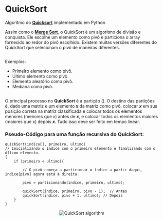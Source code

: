 # QuickSort
Algoritmo do **[Quicksort](https://pt.wikipedia.org/wiki/Quicksort)** implementado em Python. 

Assim como o **[Merge Sort](https://pt.wikipedia.org/wiki/Merge_sort)**, o QuickSort é um algoritmo de divisão e conquista. Ele escolhe um elemento como pivô e particiona o array fornecido ao redor do pivô escolhido. Existem muitas versões diferentes do QuickSort que selecionam o pivô de maneiras diferentes.  

##

Exemplos:
  - Primeiro elemento como pivô.
  - Último elemento como pivô.
  - Elemento aleatório como pivô.
  - Mediana como pivô. 

##

O principal processo no **QuickSort** é a partição (). O destino das partições é, dado uma matriz e um elemento ***x*** da matriz como pivô, 
colocar ***x*** em sua posição correta na matriz classificada e colocar todos os elementos menores (menores que x) antes de ***x***, 
e colocar todos os elementos maiores (maiores que x) depois ***x***. Tudo isso deve ser feito em tempo linear.

### Pseudo-Código para uma função recursiva do QuickSort:

```
quickSort(indice[], primeiro, ultimo) 
// Inicializando o índice com o primeiro elemento e finalizando com o último elemento.
{
    if (primeiro < ultimo){
        
        // O pivô começa a particionar o índice a partir daqui, indice[pivo] agora está à direita.
           
        pivo = particionando(indice, primeiro, ultimo);

        quickSort(indice, primeiro, pivo - 1);  // Antes
        quickSort(indice, pivo + 1, ultimo); // Depois
    }
}
```

<p align="center">
  <img src="https://user-images.githubusercontent.com/48485199/129904463-bddfb862-5c35-4785-8de1-0e7402a2bf94.png?raw=true" alt="QuickSort algorithm"/>
</p>

[Referências]: <> (https://www.geeksforgeeks.org/quick-sort/)
[Referências]: <> (https://pt.wikipedia.org/wiki/Quicksort)
[Referências]: <> (https://pt.wikipedia.org/wiki/Merge_sort)
